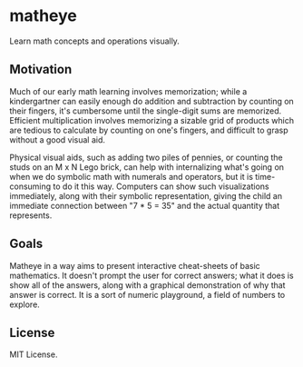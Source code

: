 matheye
=======

Learn math concepts and operations visually.


Motivation
----------

Much of our early math learning involves memorization; while a kindergartner
can easily enough do addition and subtraction by counting on their fingers,
it's cumbersome until the single-digit sums are memorized. Efficient
multiplication involves memorizing a sizable grid of products which are tedious
to calculate by counting on one's fingers, and difficult to grasp without a
good visual aid.

Physical visual aids, such as adding two piles of pennies, or counting the
studs on an M x N Lego brick, can help with internalizing what's going on when
we do symbolic math with numerals and operators, but it is time-consuming to do
it this way. Computers can show such visualizations immediately, along with
their symbolic representation, giving the child an immediate connection between
"7 * 5 = 35" and the actual quantity that represents.


Goals
-----

Matheye in a way aims to present interactive cheat-sheets of basic mathematics.
It doesn't prompt the user for correct answers; what it does is show all of the
answers, along with a graphical demonstration of why that answer is correct. It
is a sort of numeric playground, a field of numbers to explore.


License
-------

MIT License.

